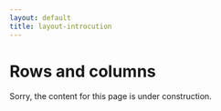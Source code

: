 ```yaml
---
layout: default
title: layout-introcution
---
```


# Rows and columns

Sorry, the content for this page is under construction.
